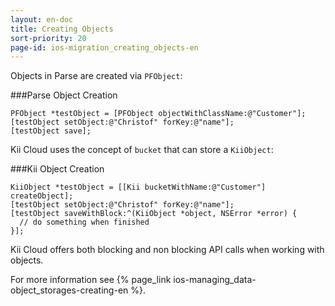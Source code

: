 ```yaml
---
layout: en-doc
title: Creating Objects
sort-priority: 20
page-id: ios-migration_creating_objects-en
---
```

Objects in Parse are created via `PFObject`:

###Parse Object Creation
```objc
PFObject *testObject = [PFObject objectWithClassName:@"Customer"];
[testObject setObject:@"Christof" forKey:@"name"];
[testObject save];
```

Kii Cloud uses the concept of `bucket` that can store a `KiiObject`:

###Kii Object Creation
```objc
KiiObject *testObject = [[Kii bucketWithName:@"Customer"] createObject];
[testObject setObject:@"Christof" forKey:@"name"];
[testObject saveWithBlock:^(KiiObject *object, NSError *error) {
  // do something when finished
}];
```

Kii Cloud offers both blocking and non blocking API calls when working with objects.

For more information see {% page_link ios-managing_data-object_storages-creating-en %}.
